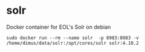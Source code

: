 solr
====

Docker container for EOL's Solr on debian


    sudo docker run --rm --name solr  -p 8983:8983 -v /home/dimus/data/solr:/opt/cores/solr solr:4.10.2
